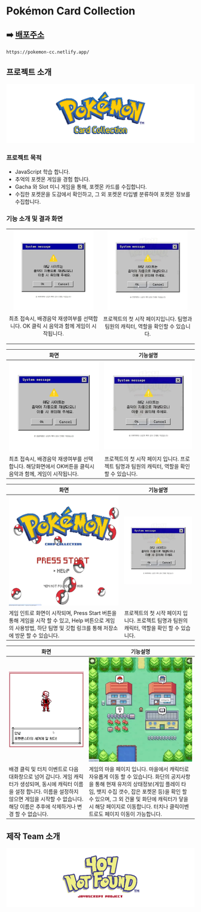 # Pokémon Card Collection

## ➡️ [배포주소](https://pokemon-cc.netlify.app/)

```bash
https://pokemon-cc.netlify.app/
```

## 프로젝트 소개

![팀로고](/public/readme/gamelogo.png)

### 프로젝트 목적

- JavaScript 학습 합니다.
- 추억의 포켓몬 게임을 경험 합니다.
- Gacha 와 Slot 미니 게임을 통해, 포켓몬 카드를 수집합니다.
- 수집한 포켓몬을 도감에서 확인하고, 그 외 포켓몬 타입별 분류하여 포켓몬 정보를 수집합니다.

### 기능 소개 및 결과 화면

<table style="width: 100%; table-layout: fixed;">
  <tr>
    <td style="width: 50%; text-align: center;">
      <img src="/public/readme/game1.jpg" alt="게임화면1" style="width: 90%; height: auto;" />
      <p style="font-size: 14px; margin-top: 8px;">
        최초 접속시, 배경음악 재생여부를 선택합니다. OK 클릭 시 음악과 함께 게임이 시작됩니다.
      </p>
    </td>
    <td style="width: 50%; text-align: center;">
      <img src="/public/readme/game2.webp" alt="게임화면2" style="width: 90%; height: auto;" />
      <p style="font-size: 14px; margin-top: 8px;">
        프로젝트의 첫 시작 페이지입니다. 팀명과 팀원의 캐릭터, 역할을 확인할 수 있습니다.
      </p>
    </td>
  </tr>
</table>

| 화면                                                                                                       | 기능설명                                                                                     |
| ---------------------------------------------------------------------------------------------------------- | -------------------------------------------------------------------------------------------- |
| ![게임화면](/public/readme/game1.jpg)                                                                      | ![게임화면](/public/readme/game2.webp)                                                       |
| 최초 접속시, 배경음악 재생여부를 선택 합니다. 해당화면에서 OK버튼을 클릭시 음악과 함께, 게임이 시작됩니다. | 프로젝트의 첫 시작 페이지 입니다. 프로젝트 팀명과 팀원의 캐릭터, 역할을 확인 할 수 있습니다. |

| 화면                                                                                                                                                                    | 기능설명                                                                                     |
| ----------------------------------------------------------------------------------------------------------------------------------------------------------------------- | -------------------------------------------------------------------------------------------- |
| ![게임화면](/public/readme/game3.webp)                                                                                                                                  | ![게임화면](/public/readme/game2.webp)                                                       |
| 게임 인트로 화면이 시작되며, Press Start 버튼을 통해 게임을 시작 할 수 있고, Help 버튼으로 게임의 사용방법, 하단 팀명 및 깃헙 링크를 통해 저장소에 방문 할 수 있습니다. | 프로젝트의 첫 시작 페이지 입니다. 프로젝트 팀명과 팀원의 캐릭터, 역할을 확인 할 수 있습니다. |

| 화면                                                                                                                                                                                                                   | 기능설명                                                                                                                                                                                                                                                                                                     |
| ---------------------------------------------------------------------------------------------------------------------------------------------------------------------------------------------------------------------- | ------------------------------------------------------------------------------------------------------------------------------------------------------------------------------------------------------------------------------------------------------------------------------------------------------------ |
| ![게임화면](/public/readme/game4.webp)                                                                                                                                                                                 | ![게임화면](/public/readme/game5.webp)                                                                                                                                                                                                                                                                       |
| 배경 클릭 및 터치 이벤트로 다음 대화창으로 넘어 갑니다. 게임 캐릭터가 생성되며, 동시에 캐릭터 이름을 설정 합니다. 이름을 설정하지 않으면 게임을 시작할 수 없습니다. 해당 이름은 추후에 삭제하거나 변경 할 수 없습니다. | 게임의 마을 페이지 입니다. 마을에서 캐릭터로 자유롭게 이동 할 수 있습니다. 화단의 공지사항을 통해 현재 유저의 상태정보(게임 플레이 타임, 뱃지 수집 갯수, 잡은 포켓몬 등)을 확인 할 수 있으며, 그 외 건물 및 화단에 캐릭터가 닿을시 해당 페이지로 이동합니다. 터치나 클릭이벤트로도 페이지 이동이 가능합니다. |

## 제작 Team 소개

![팀로고](/public/readme/teamlogo.png)
